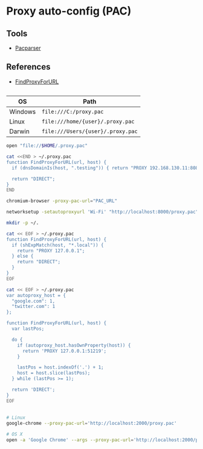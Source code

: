 # Proxy auto-config (PAC)

## Tools

- [Pacparser](/pacparser.md)

## References

- [FindProxyForURL](https://findproxyforurl.com/)

##

| OS | Path |
| --- | --- |
| Windows | `file:///C:/proxy.pac` |
| Linux | `file:///home/{user}/.proxy.pac` |
| Darwin | `file:///Users/{user}/.proxy.pac` |

```sh
open "file://$HOME/.proxy.pac"

cat <<END > ~/.proxy.pac
function FindProxyForURL(url, host) {
  if (dnsDomainIs(host, ".testing")) { return "PROXY 192.168.130.11:8080"; }

  return "DIRECT";
}
END

chromium-browser -proxy-pac-url="PAC_URL"

networksetup -setautoproxyurl 'Wi-Fi' "http://localhost:8000/proxy.pac"
```

```sh
mkdir -p ~/.

cat << EOF > ~/.proxy.pac
function FindProxyForURL(url, host) {
  if (shExpMatch(host, "*.local")) {
    return "PROXY 127.0.0.1";
  } else {
    return "DIRECT";
  }
}
EOF

cat << EOF > ~/.proxy.pac
var autoproxy_host = {
  "google.com": 1,
  "twitter.com": 1
};

function FindProxyForURL(url, host) {
  var lastPos;

  do {
    if (autoproxy_host.hasOwnProperty(host)) {
      return 'PROXY 127.0.0.1:51219';
    }

    lastPos = host.indexOf('.') + 1;
    host = host.slice(lastPos);
  } while (lastPos >= 1);

  return 'DIRECT';
}
EOF
```

##

```sh
# Linux
google-chrome --proxy-pac-url='http://localhost:2000/proxy.pac'

# OS X
open -a 'Google Chrome' --args --proxy-pac-url='http://localhost:2000/proxy.pac'
```
